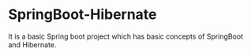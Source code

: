 # SpringBoot-Hibernate
It is a basic Spring boot project which has basic concepts of SpringBoot and Hibernate.

